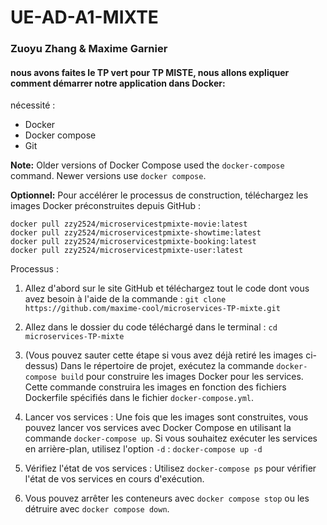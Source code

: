 # UE-AD-A1-MIXTE

### Zuoyu Zhang & Maxime Garnier

#### nous avons faites le TP vert pour TP MISTE, nous allons expliquer comment démarrer notre application dans Docker: 

nécessité : 
- Docker
- Docker compose
- Git 

**Note:** Older versions of Docker Compose used the `docker-compose` command. Newer versions use `docker compose`.

**Optionnel:** Pour accélérer le processus de construction, téléchargez les images Docker préconstruites depuis GitHub :

```
docker pull zzy2524/microservicestpmixte-movie:latest
docker pull zzy2524/microservicestpmixte-showtime:latest
docker pull zzy2524/microservicestpmixte-booking:latest
docker pull zzy2524/microservicestpmixte-user:latest
```

Processus :

1. Allez d'abord sur le site GitHub et téléchargez tout le code dont vous avez besoin à l'aide de la commande : `git clone https://github.com/maxime-cool/microservices-TP-mixte.git`

2. Allez dans le dossier du code téléchargé dans le terminal : `cd microservices-TP-mixte`

3. (Vous pouvez sauter cette étape si vous avez déjà retiré les images ci-dessus) Dans le répertoire de projet, exécutez la commande `docker-compose build` pour construire les images Docker pour les services. Cette commande construira les images en fonction des fichiers Dockerfile spécifiés dans le fichier `docker-compose.yml`.

4. Lancer vos services : Une fois que les images sont construites, vous pouvez lancer vos services avec Docker Compose en utilisant la commande `docker-compose up`. Si vous souhaitez exécuter les services en arrière-plan, utilisez l'option `-d` : `docker-compose up -d`

5. Vérifiez l'état de vos services : Utilisez `docker-compose ps` pour vérifier l'état de vos services en cours d'exécution.

6. Vous pouvez arrêter les conteneurs avec `docker compose stop` ou les détruire avec `docker compose down`.
